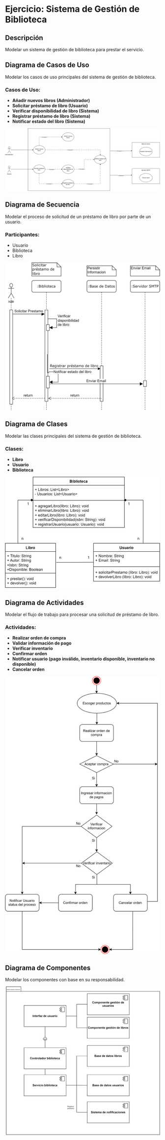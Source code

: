 # Ejercicio: Sistema de Gestión de Biblioteca

## Descripción
Modelar un sistema de gestión de biblioteca para prestar el servicio.

## Diagrama de Casos de Uso
Modelar los casos de uso principales del sistema de gestión de biblioteca.

### Casos de Uso:

- **Añadir nuevos libros (Administrador)**
- **Solicitar préstamo de libro (Usuario)**
- **Verificar disponibilidad de libro (Sistema)**
- **Registrar préstamo de libro (Sistema)**
- **Notificar estado del libro (Sistema)**


![Casos de uso](https://raw.githubusercontent.com/AJCARVAJL15/Actividad-diagramas-Uml/9891bdea628d6a15e482fc1b7192ec91d4b137aa/Diagramas/Biblioteca%20casos%20de%20uso.drawio.svg "Casos de uso")


## Diagrama de Secuencia
Modelar el proceso de solicitud de un préstamo de libro por parte de un usuario.

### Participantes:
- Usuario
- Biblioteca
- Libro

![Diagrama secuencia](https://raw.githubusercontent.com/AJCARVAJL15/Actividad-diagramas-Uml/9891bdea628d6a15e482fc1b7192ec91d4b137aa/Diagramas/Diagrama%20de%20Secuencia%20-%20Biblioteca.drawio.svg "Diagrama secuencia")


## Diagrama de Clases
Modelar las clases principales del sistema de gestión de biblioteca.

### Clases:

- **Libro**
- **Usuario**
- **Biblioteca**

![Diagrama clases](https://raw.githubusercontent.com/AJCARVAJL15/Actividad-diagramas-Uml/9891bdea628d6a15e482fc1b7192ec91d4b137aa/Diagramas/DiagramaClase_GestionBiblioteca.svg "Diagrama clases")

## Diagrama de Actividades
Modelar el flujo de trabajo para procesar una solicitud de préstamo de libro.

### Actividades:

- **Realizar orden de compra**
- **Validar información de pago**
- **Verificar inventario**
- **Confirmar orden**
- **Notificar usuario (pago inválido, inventario disponible, inventario no disponible)**
- **Cancelar orden**

![Diagrama actividades](https://raw.githubusercontent.com/AJCARVAJL15/Actividad-diagramas-Uml/9891bdea628d6a15e482fc1b7192ec91d4b137aa/Diagramas/Diagrama%20Actividades%20gestion%20biblioteca.drawio.svg "Diagrama actividades")


## Diagrama de Componentes
Modelar los componentes con base en su responsabilidad.


![Diagrama componentes](https://raw.githubusercontent.com/AJCARVAJL15/Actividad-diagramas-Uml/9891bdea628d6a15e482fc1b7192ec91d4b137aa/Diagramas/DiagramaComponentes_GestionBiblioteca.svg "Diagrama componentes")
